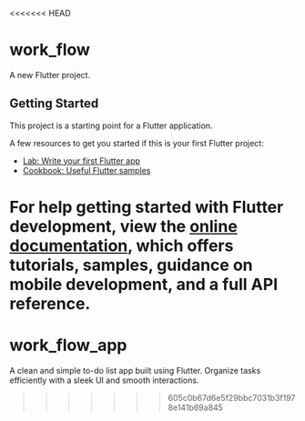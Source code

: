 <<<<<<< HEAD
# work_flow

A new Flutter project.

## Getting Started

This project is a starting point for a Flutter application.

A few resources to get you started if this is your first Flutter project:

- [Lab: Write your first Flutter app](https://docs.flutter.dev/get-started/codelab)
- [Cookbook: Useful Flutter samples](https://docs.flutter.dev/cookbook)

For help getting started with Flutter development, view the
[online documentation](https://docs.flutter.dev/), which offers tutorials,
samples, guidance on mobile development, and a full API reference.
=======
# work_flow_app
A clean and simple to-do list app built using Flutter. Organize tasks efficiently with a sleek UI and smooth interactions.
>>>>>>> 605c0b67d6e5f29bbc7031b3f1978e141b69a845
